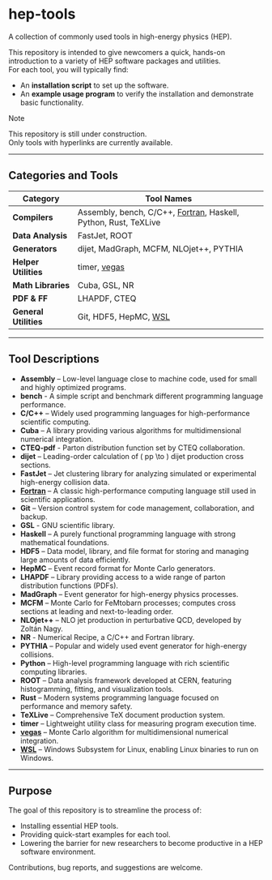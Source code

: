 # hep-tools

A collection of commonly used tools in high-energy physics (HEP).

This repository is intended to give newcomers a quick, hands-on introduction to a variety of HEP software packages and utilities.  
For each tool, you will typically find:

- An **installation script** to set up the software.
- An **example usage program** to verify the installation and demonstrate basic functionality.

> [!NOTE]  
> This repository is still under construction.  
> Only tools with hyperlinks are currently available.

---

## Categories and Tools

| Category      | Tool Names |
| ------------- | ---------- |
| **Compilers** | Assembly, bench, C/C++, [Fortran](/fortran/), Haskell, Python, Rust, TeXLive |
| **Data Analysis** | FastJet, ROOT |
| **Generators** | dijet, MadGraph, MCFM, NLOjet++, PYTHIA |
| **Helper Utilities** | timer, [vegas](/vegas/) |
| **Math Libraries** | Cuba, GSL, NR |
| **PDF & FF** | LHAPDF, CTEQ |
| **General Utilities** | Git, HDF5, HepMC, [WSL](/wsl/) |

---

## Tool Descriptions

- **Assembly** – Low-level language close to machine code, used for small and highly optimized programs.
- **bench** - A simple script and benchmark different programming language performance.
- **C/C++** – Widely used programming languages for high-performance scientific computing.
- **Cuba** – A library providing various algorithms for multidimensional numerical integration.
- **CTEQ-pdf** - Parton distribution function set by CTEQ collaboration.
- **dijet** – Leading-order calculation of \( pp \to \) dijet production cross sections.
- **FastJet** – Jet clustering library for analyzing simulated or experimental high-energy collision data.
- **[Fortran](/fortran/)** – A classic high-performance computing language still used in scientific applications.
- **Git** – Version control system for code management, collaboration, and backup.
- **GSL** - GNU scientific library.
- **Haskell** – A purely functional programming language with strong mathematical foundations.
- **HDF5** – Data model, library, and file format for storing and managing large amounts of data efficiently.
- **HepMC** – Event record format for Monte Carlo generators.
- **LHAPDF** – Library providing access to a wide range of parton distribution functions (PDFs).
- **MadGraph** – Event generator for high-energy physics processes.
- **MCFM** – Monte Carlo for FeMtobarn processes; computes cross sections at leading and next-to-leading order.
- **NLOjet++** – NLO jet production in perturbative QCD, developed by Zoltán Nagy.
- **NR** - Numerical Recipe, a C/C++ and Fortran library.
- **PYTHIA** – Popular and widely used event generator for high-energy collisions.
- **Python** – High-level programming language with rich scientific computing libraries.
- **ROOT** – Data analysis framework developed at CERN, featuring histogramming, fitting, and visualization tools.
- **Rust** – Modern systems programming language focused on performance and memory safety.
- **TeXLive** – Comprehensive TeX document production system.
- **timer** – Lightweight utility class for measuring program execution time.
- **[vegas](/vegas/)** – Monte Carlo algorithm for multidimensional numerical integration.
- **[WSL](/wsl/)** – Windows Subsystem for Linux, enabling Linux binaries to run on Windows.

---

## Purpose

The goal of this repository is to streamline the process of:

- Installing essential HEP tools.
- Providing quick-start examples for each tool.
- Lowering the barrier for new researchers to become productive in a HEP software environment.

Contributions, bug reports, and suggestions are welcome.
